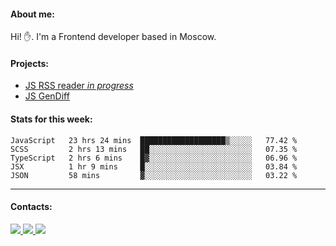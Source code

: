 #### About me:
Hi! ✋.
I'm a Frontend developer based in Moscow.

#### Projects:
- [JS RSS reader *in progress*](https://github.com/GKoil/frontend-project-lvl3)
- [JS GenDiff](https://github.com/GKoil/GenDiff)

#### Stats for this week:
<!--START_SECTION:waka-->
```text
JavaScript   23 hrs 24 mins  ███████████████████▒░░░░░   77.42 % 
SCSS         2 hrs 13 mins   ██░░░░░░░░░░░░░░░░░░░░░░░   07.35 % 
TypeScript   2 hrs 6 mins    █▓░░░░░░░░░░░░░░░░░░░░░░░   06.96 % 
JSX          1 hr 9 mins     █░░░░░░░░░░░░░░░░░░░░░░░░   03.84 % 
JSON         58 mins         ▓░░░░░░░░░░░░░░░░░░░░░░░░   03.22 % 
```
<!--END_SECTION:waka-->
---
#### Contacts:

<a target='_blank' title='LinkedIn' href="https://www.linkedin.com/in/gkoil/">
  <img src="https://img.shields.io/badge/LinkedIn-0077B5?style=for-the-badge&logo=linkedin&logoColor=white" />
</a>
<a target='_blank' title='Telegram' href="https://t.me/gkoil">
  <img src="https://img.shields.io/badge/Telegram-2CA5E0?style=for-the-badge&logo=telegram&logoColor=white" />
</a>
<a target='_blank' title='Gmail' href="mailto: gk.grigorev@gmail.com">
  <img src="https://img.shields.io/badge/Gmail-D14836?style=for-the-badge&logo=gmail&logoColor=white" />
</a>


